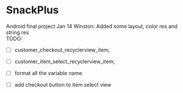 # SnackPlus
Android final project
Jan 14 Winston: Added some layout, color res and string res<br>
TODO: 
- [ ] customer_checkout_recyclerview_item;
- [ ] customer_item_select_recyclerview_item;
- [ ] format all the variable name 
- [ ] add checkout button to item select view 




